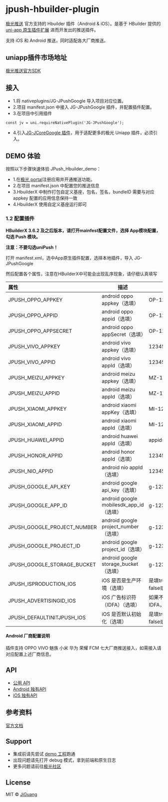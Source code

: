 # jpush-hbuilder-plugin

[极光推送](https://www.jiguang.cn/) 官方支持的 Hbuilder 插件（Android & iOS）。是基于 HBuilder 提供的 [uni-app 原生插件扩展](https://nativesupport.dcloud.net.cn/NativePlugin/README) 进而开发出的推送插件。

支持 iOS 和 Android 推送，同时适配各大厂商推送。

## uniapp插件市场地址
[极光推送官方SDK](https://ext.dcloud.net.cn/plugin?id=4035)

## 接入
- 1.将 nativeplugins/JG-JPushGoogle 导入项目对应位置。
- 2.项目 manifest.json 中接入 JG-JPushGoogle 插件，并配置插件配置。
- 3.在项目中引用插件
```
const jv = uni.requireNativePlugin('JG-JPushGoogle');
```
- 4.引入[JG-JCoreGoogle 插件](https://github.com/jpush/jcore-hbuilder-plugin)，用于适配更多的极光 Uniapp 插件，必须引入。


## DEMO 体验
按照以下步骤快速体验 JPush_Hbuilder_demo：
- 1.在[极光 portal](https://www.jiguang.cn/accounts/platform)注册应用并开通推送功能。
- 2.在项目 manifest.json 中配置您的推送信息
- 3.HbuilderX 中制作打包自定义基座，包名，签名，bundleID 需要与对应 appkey 配置的应用信息保持一致
- 4.HbuilderX 使用自定义基座运行即可

### 1.2 配置插件

**HBuilderX 3.6.2 及之后版本，请打开mainfest配置文件，选择 App模块配置，勾选 Push 模块。**

**注意：不要勾选uniPush！**

打开 manifest.xml，选中App原生插件配置，选择本地插件，导入 JG-JPushGoogle

然后配置各个属性，注意在HBuilderX中可能会出现乱序现象，请仔细认真填写

| 属性                          | 描述                                  | 示例                               |
|:----------------------------|-------------------------------------| ---------------------------------- |
| JPUSH_OPPO_APPKEY           | android oppo appkey（选填）             | OP-12345678 |
| JPUSH_OPPO_APPID            | android oppo appid（选填）              | OP-12345678 |
| JPUSH_OPPO_APPSECRET        | android oppo appSecret（选填）          | OP-12345678 |
| JPUSH_VIVO_APPKEY           | android vivo appkey（选填）             | 12345678 |
| JPUSH_VIVO_APPID            | android vivo appId（选填）              | 12345678 |
| JPUSH_MEIZU_APPKEY          | android meizu appkey（选填）            | MZ-12345678 |
| JPUSH_MEIZU_APPID           | android meizu appId（选填）             | MZ-12345678 |
| JPUSH_XIAOMI_APPKEY         | android xiaomi appKey（选填）           | MI-12345678 |
| JPUSH_XIAOMI_APPID          | android xiaomi appId（选填）            | MI-12345678 |
| JPUSH_HUAWEI_APPID          | android huawei appId（选填）            | appid=12345678 |
| JPUSH_HONOR_APPID           | android honor appId（选填）             | 12345678 |
| JPUSH_NIO_APPID             | android nio appId（选填）               | 12345678 |
| JPUSH_GOOGLE_API_KEY        | android google api_key（选填）          | g-12345678 |
| JPUSH_GOOGLE_APP_ID         | android google mobilesdk_app_id（选填） | g-12345678 |
| JPUSH_GOOGLE_PROJECT_NUMBER | android google project_number（选填）   | g-12345678 |
| JPUSH_GOOGLE_PROJECT_ID     | android google project_id（选填）       | g-12345678 |
| JPUSH_GOOGLE_STORAGE_BUCKET | android google storage_bucket（选填）   | g-12345678 |
| JPUSH_ISPRODUCTION_IOS      | iOS 是否是生产环境（选填）                     |是填true,不是填false或者不填|
| JPUSH_ADVERTISINGID_IOS     | iOS 广告标识符（IDFA）（选填）                 | 如果不需要使用IDFA，可不填|
| JPUSH_DEFAULTINITJPUSH_IOS  | iOS 是否默认初始化（选填）                     |是填true，不是填false或者不填|

#### Android 厂商配置说明
插件支持 OPPO VIVO 魅族 小米 华为 荣耀 FCM 七大厂商推送接入，如需接入请对应配置上述厂商信息。


## API
- [公用 API](https://github.com/jpush/jpush-hbuilder-plugin/blob/master/doc/API.md)
- [Android 独有API](https://github.com/jpush/jpush-hbuilder-plugin/blob/master/doc/ANDROID.md)
- [iOS 独有API](https://github.com/jpush/jpush-hbuilder-plugin/blob/master/doc/IOS.md)

## 参考资料

[官方文档](https://docs.jiguang.cn/jpush/guideline/intro/)

## Support
- 集成前请先尝试 [demo 工程](https://github.com/jpush/jpush-hbuilder-plugin/tree/master/JPush_Hbuilder_Demo)跑通
- 出现问题请先打开 debug 模式，拿到前端和原生日志
- 更多问题请前往[极光社区](http://community.jiguang.cn/)

## License

MIT © [JiGuang](/license)

